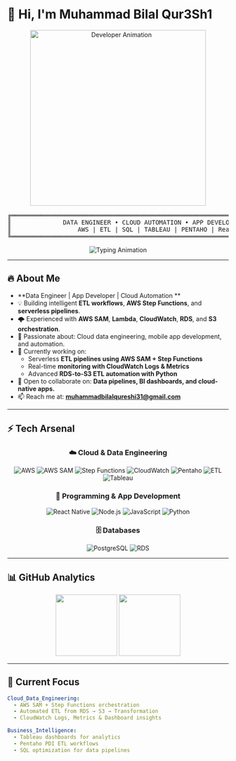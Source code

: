 # 👋 Hi, I'm Muhammad Bilal Qur3Sh1

<p align="center">
  <img src="https://i.giphy.com/media/xT9IgIc0lryrxvqVGM/giphy.gif" alt="Developer Animation" width="400">
</p>

<div align="center">
<pre>
╔════════════════════════════════════════════════════════════════════════════╗
║              DATA ENGINEER • CLOUD AUTOMATION • APP DEVELOPER              ║
║                  AWS | ETL | SQL | TABLEAU | PENTAHO | React Native        ║
╚════════════════════════════════════════════════════════════════════════════╝
</pre>
</div>

<p align="center">
  <img src="https://readme-typing-svg.herokuapp.com?size=22&duration=3500&pause=1200&color=F85D7F&center=true&vCenter=true&width=700&lines=Turning+Raw+Data+into+Intelligent+Systems;Automating+Cloud+Data+Pipelines+with+AWS;Mastering+ETL+%7C+Tableau+%7C+Pentaho;Empowering+Analytics+through+Data+Engineering" alt="Typing Animation">
</p>

---

## 🔥 About Me
- **Data Engineer | App Developer | Cloud Automation **  
- 💡 Building intelligent **ETL workflows**, **AWS Step Functions**, and **serverless pipelines**.  
- 🌩️ Experienced with **AWS SAM**, **Lambda**, **CloudWatch**, **RDS**, and **S3 orchestration**.  
- 👀 Passionate about: Cloud data engineering, mobile app development, and automation.  
- 🌱 Currently working on:  
  - Serverless **ETL pipelines using AWS SAM + Step Functions**  
  - Real-time **monitoring with CloudWatch Logs & Metrics**  
  - Advanced **RDS-to-S3 ETL automation with Python**  
- 💞️ Open to collaborate on: **Data pipelines, BI dashboards, and cloud-native apps.**  
- 📫 Reach me at: **muhammadbilalqureshi31@gmail.com**

---

## ⚡ Tech Arsenal

<div align="center">

### ☁️ Cloud & Data Engineering
![AWS](https://img.shields.io/badge/AWS-FF9900?style=for-the-badge&logo=amazonaws&logoColor=white)
![AWS SAM](https://img.shields.io/badge/AWS_SAM-232F3E?style=for-the-badge&logo=amazonaws&logoColor=white)
![Step Functions](https://img.shields.io/badge/Step_Functions-FF4F00?style=for-the-badge&logo=aws-step-functions&logoColor=white)
![CloudWatch](https://img.shields.io/badge/CloudWatch-FF9900?style=for-the-badge&logo=amazoncloudwatch&logoColor=white)
![Pentaho](https://img.shields.io/badge/Pentaho-FF6C37?style=for-the-badge&logo=pentaho&logoColor=white)
![ETL](https://img.shields.io/badge/ETL_Pipelines-FF6B35?style=for-the-badge&logo=apache-airflow&logoColor=white)
![Tableau](https://img.shields.io/badge/Tableau-E97627?style=for-the-badge&logo=tableau&logoColor=white)

### 🧠 Programming & App Development
![React Native](https://img.shields.io/badge/React_Native-20232A?style=for-the-badge&logo=react&logoColor=61DAFB)
![Node.js](https://img.shields.io/badge/Node.js-43853D?style=for-the-badge&logo=node.js&logoColor=white)
![JavaScript](https://img.shields.io/badge/JavaScript-F7DF1E?style=for-the-badge&logo=javascript&logoColor=black)
![Python](https://img.shields.io/badge/Python-3776AB?style=for-the-badge&logo=python&logoColor=white)

### 🗄️ Databases
![PostgreSQL](https://img.shields.io/badge/PostgreSQL-316192?style=for-the-badge&logo=postgresql&logoColor=white)
![RDS](https://img.shields.io/badge/AWS_RDS-527FFF?style=for-the-badge&logo=amazonrds&logoColor=white)
</div>

---

## 📊 GitHub Analytics
<div align="center">
  <img src="https://github-readme-stats.vercel.app/api?username=mrQur3Sh1&show_icons=true&theme=tokyonight&hide_border=true" height="140" />
  <img src="https://streak-stats.demolab.com?user=mrQur3Sh1&theme=tokyonight&hide_border=true" height="140" />
</div>

---

## 🎯 Current Focus

```yaml
Cloud_Data_Engineering:
  - AWS SAM + Step Functions orchestration
  - Automated ETL from RDS → S3 → Transformation
  - CloudWatch Logs, Metrics & Dashboard insights

Business_Intelligence:
  - Tableau dashboards for analytics
  - Pentaho PDI ETL workflows
  - SQL optimization for data pipelines
